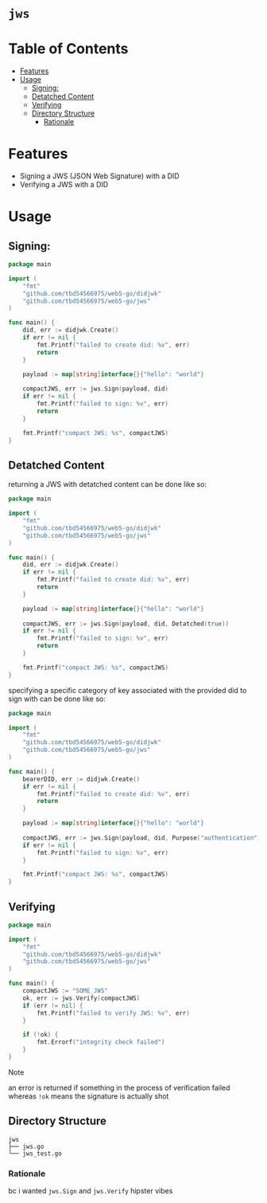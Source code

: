 # `jws` <!-- omit in toc -->


# Table of Contents <!-- omit in toc -->
- [Features](#features)
- [Usage](#usage)
  - [Signing:](#signing)
  - [Detatched Content](#detatched-content)
  - [Verifying](#verifying)
  - [Directory Structure](#directory-structure)
    - [Rationale](#rationale)


# Features
* Signing a JWS (JSON Web Signature) with a DID
* Verifying a JWS with a DID

# Usage

## Signing:

```go
package main

import (
    "fmt"
    "github.com/tbd54566975/web5-go/didjwk"
    "github.com/tbd54566975/web5-go/jws"
)

func main() {	
    did, err := didjwk.Create()
    if err != nil {
        fmt.Printf("failed to create did: %v", err)
        return
    }

    payload := map[string]interface{}{"hello": "world"}
    
    compactJWS, err := jws.Sign(payload, did)
    if err != nil {
        fmt.Printf("failed to sign: %v", err)
        return
    }

    fmt.Printf("compact JWS: %s", compactJWS)
}
```

## Detatched Content

returning a JWS with detatched content can be done like so:

```go
package main

import (
    "fmt"
    "github.com/tbd54566975/web5-go/didjwk"
    "github.com/tbd54566975/web5-go/jws"
)

func main() {	
    did, err := didjwk.Create()
    if err != nil {
        fmt.Printf("failed to create did: %v", err)
        return
    }

    payload := map[string]interface{}{"hello": "world"}
    
    compactJWS, err := jws.Sign(payload, did, Detatched(true))
    if err != nil {
        fmt.Printf("failed to sign: %v", err)
        return
    }

    fmt.Printf("compact JWS: %s", compactJWS)
}
```

specifying a specific category of key associated with the provided did to sign with can be done like so:

```go
package main

import (
    "fmt"
    "github.com/tbd54566975/web5-go/didjwk"
    "github.com/tbd54566975/web5-go/jws"
)

func main() {	
    bearerDID, err := didjwk.Create()
    if err != nil {
        fmt.Printf("failed to create did: %v", err)
        return
    }

    payload := map[string]interface{}{"hello": "world"}
    
    compactJWS, err := jws.Sign(payload, did, Purpose("authentication"))
    if err != nil {
        fmt.Printf("failed to sign: %v", err)
    }

    fmt.Printf("compact JWS: %s", compactJWS)
}
```


## Verifying

```go
package main

import (
    "fmt"
    "github.com/tbd54566975/web5-go/didjwk"
    "github.com/tbd54566975/web5-go/jws"
)

func main() {	
    compactJWS := "SOME_JWS"
    ok, err := jws.Verify(compactJWS)
    if (err != nil) {
        fmt.Printf("failed to verify JWS: %v", err)
    }

    if (!ok) {
        fmt.Errorf("integrity check failed")
    }
}
```

> [!NOTE]
> an error is returned if something in the process of verification failed whereas `!ok` means the signature is actually shot


## Directory Structure

```
jws
├── jws.go
└── jws_test.go
```

### Rationale
bc i wanted `jws.Sign` and `jws.Verify` hipster vibes
